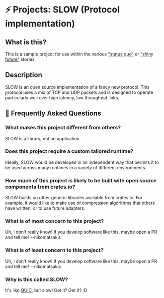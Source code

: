 # ⚡ Projects: SLOW (Protocol implementation)

## What is this?

This is a sample project for use within the various ["status quo"] or ["shiny future"] stories.

["status quo"]: ../status_quo.md
["shiny future"]: ../shiny_future.md

## Description

SLOW is an open source implementation of a fancy new protocol. This protocol uses a mix of TCP and UDP packets and is designed to operate particularly well over high latency, low throughput links.

## 🤔 Frequently Asked Questions

### **What makes this project different from others?**
SLOW is a library, not an application.

### **Does this project require a custom tailored runtime?**
Ideally, SLOW would be developed in an independent way that permits it to be used across many runtimes in a variety of different environments.

### **How much of this project is likely to be built with open source components from crates.io?**
SLOW builds on other generic libraries available from crates.io. For example, it would like to make use of compression algorithms that others have written, or to use future adapters.

### **What is of most concern to this project?**
Uh, I don't really know! If you develop software like this, maybe open a PR and tell me! --nikomatsakis

### **What is of least concern to this project?**
Uh, I don't really know! If you develop software like this, maybe open a PR and tell me! --nikomatsakis

### **Why is this called SLOW?**
It's like [QUIC](https://en.wikipedia.org/wiki/QUIC), but slow! Get it? Get it? :D
